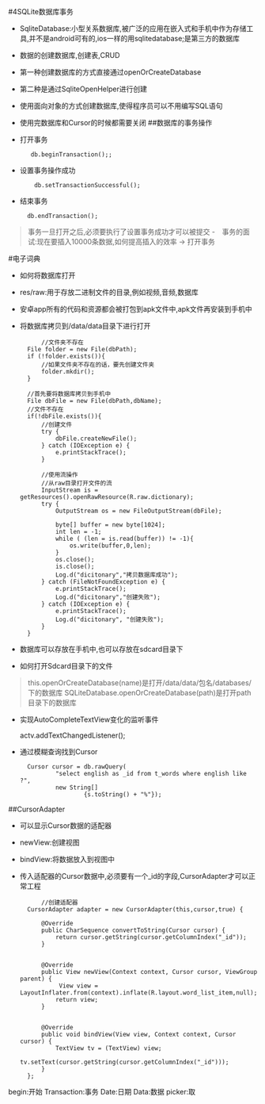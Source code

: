#4SQLite数据库事务

- SqliteDatabase:小型关系数据库,被广泛的应用在嵌入式和手机中作为存储工具,并不是android可有的,ios一样的用sqlitedatabase;是第三方的数据库
- 数据的创建数据库,创建表,CRUD
- 第一种创建数据库的方式直接通过openOrCreateDatabase
- 第二种是通过SqliteOpenHelper进行创建
- 使用面向对象的方式创建数据库,使得程序员可以不用编写SQL语句
- 使用完数据库和Cursor的时候都需要关闭
##数据库的事务操作
- 打开事务

   		 db.beginTransaction();;
- 设置事务操作成功

          db.setTransactionSuccessful();
- 结束事务

      	db.endTransaction();
> 事务一旦打开之后,必须要执行了设置事务成功才可以被提交
-　事务的面试:现在要插入10000条数据,如何提高插入的效率 -> 打开事务

#电子词典
- 如何将数据库打开
- res/raw:用于存放二进制文件的目录,例如视频,音频,数据库
- 安卓app所有的代码和资源都会被打包到apk文件中,apk文件再安装到手机中
- 将数据库拷贝到/data/data目录下进行打开

            //文件夹不存在
        File folder = new File(dbPath);
        if (!folder.exists()){
            //如果文件夹不存在的话，要先创建文件夹
            folder.mkdir();
        }

        //首先要将数据库拷贝到手机中
        File dbFile = new File(dbPath,dbName);
        //文件不存在
        if(!dbFile.exists()){
            //创建文件
            try {
                dbFile.createNewFile();
            } catch (IOException e) {
                e.printStackTrace();
            }

            //使用流操作
            //从raw目录打开文件的流
            InputStream is = getResources().openRawResource(R.raw.dictionary);
            try {
                OutputStream os = new FileOutputStream(dbFile);

                byte[] buffer = new byte[1024];
                int len = -1;
                while ( (len = is.read(buffer)) != -1){
                    os.write(buffer,0,len);
                }
                os.close();
                is.close();
                Log.d("dicitonary","拷贝数据库成功");
            } catch (FileNotFoundException e) {
                e.printStackTrace();
                Log.d("dicitonary","创建失败");
            } catch (IOException e) {
                e.printStackTrace();
                Log.d("dicitonary", "创建失败");
            }
        }
- 数据库可以存放在手机中,也可以存放在sdcard目录下
- 如何打开Sdcard目录下的文件


> this.openOrCreateDatabase(name)是打开/data/data/包名/databases/下的数据库
> SQLiteDatabase.openOrCreateDatabase(path)是打开path目录下的数据库
- 实现AutoCompleteTextView变化的监听事件

     actv.addTextChangedListener();
- 通过模糊查询找到Cursor

        Cursor cursor = db.rawQuery(
                "select english as _id from t_words where english like ?",
                new String[]
                        {s.toString() + "%"});

##CursorAdapter
- 可以显示Cursor数据的适配器
- newView:创建视图
- bindView:将数据放入到视图中
- 传入适配器的Cursor数据中,必须要有一个_id的字段,CursorAdapter才可以正常工程

            //创建适配器
        CursorAdapter adapter = new CursorAdapter(this,cursor,true) {
            
            @Override
            public CharSequence convertToString(Cursor cursor) {
                return cursor.getString(cursor.getColumnIndex("_id"));
            }

            
            @Override
            public View newView(Context context, Cursor cursor, ViewGroup parent) {
                 View view =  LayoutInflater.from(context).inflate(R.layout.word_list_item,null);
                return view;
            }

           
            @Override
            public void bindView(View view, Context context, Cursor cursor) {
                TextView tv = (TextView) view;
                tv.setText(cursor.getString(cursor.getColumnIndex("_id")));
            }
        };



begin:开始
Transaction:事务
Date:日期
Data:数据
picker:取
